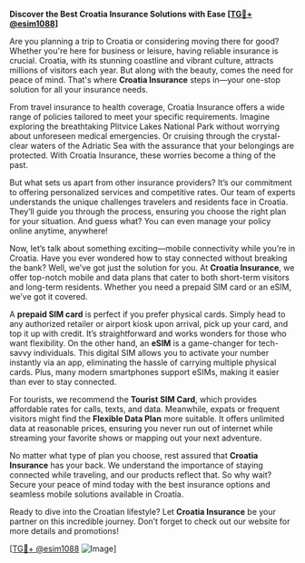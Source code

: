 **Discover the Best Croatia Insurance Solutions with Ease [[TG💪+ @esim1088](https://t.me/s/esim1088)]**

Are you planning a trip to Croatia or considering moving there for good? Whether you're here for business or leisure, having reliable insurance is crucial. Croatia, with its stunning coastline and vibrant culture, attracts millions of visitors each year. But along with the beauty, comes the need for peace of mind. That's where **Croatia Insurance** steps in—your one-stop solution for all your insurance needs.

From travel insurance to health coverage, Croatia Insurance offers a wide range of policies tailored to meet your specific requirements. Imagine exploring the breathtaking Plitvice Lakes National Park without worrying about unforeseen medical emergencies. Or cruising through the crystal-clear waters of the Adriatic Sea with the assurance that your belongings are protected. With Croatia Insurance, these worries become a thing of the past.

But what sets us apart from other insurance providers? It’s our commitment to offering personalized services and competitive rates. Our team of experts understands the unique challenges travelers and residents face in Croatia. They’ll guide you through the process, ensuring you choose the right plan for your situation. And guess what? You can even manage your policy online anytime, anywhere! 

Now, let’s talk about something exciting—mobile connectivity while you’re in Croatia. Have you ever wondered how to stay connected without breaking the bank? Well, we’ve got just the solution for you. At **Croatia Insurance**, we offer top-notch mobile and data plans that cater to both short-term visitors and long-term residents. Whether you need a prepaid SIM card or an eSIM, we’ve got it covered.

A **prepaid SIM card** is perfect if you prefer physical cards. Simply head to any authorized retailer or airport kiosk upon arrival, pick up your card, and top it up with credit. It’s straightforward and works wonders for those who want flexibility. On the other hand, an **eSIM** is a game-changer for tech-savvy individuals. This digital SIM allows you to activate your number instantly via an app, eliminating the hassle of carrying multiple physical cards. Plus, many modern smartphones support eSIMs, making it easier than ever to stay connected.

For tourists, we recommend the **Tourist SIM Card**, which provides affordable rates for calls, texts, and data. Meanwhile, expats or frequent visitors might find the **Flexible Data Plan** more suitable. It offers unlimited data at reasonable prices, ensuring you never run out of internet while streaming your favorite shows or mapping out your next adventure.

No matter what type of plan you choose, rest assured that **Croatia Insurance** has your back. We understand the importance of staying connected while traveling, and our products reflect that. So why wait? Secure your peace of mind today with the best insurance options and seamless mobile solutions available in Croatia.

Ready to dive into the Croatian lifestyle? Let **Croatia Insurance** be your partner on this incredible journey. Don’t forget to check out our website for more details and promotions! 

[[TG💪+ @esim1088](https://t.me/s/esim1088) ![Image](https://i.postimg.cc/Y0z9fWf4/image.png)]